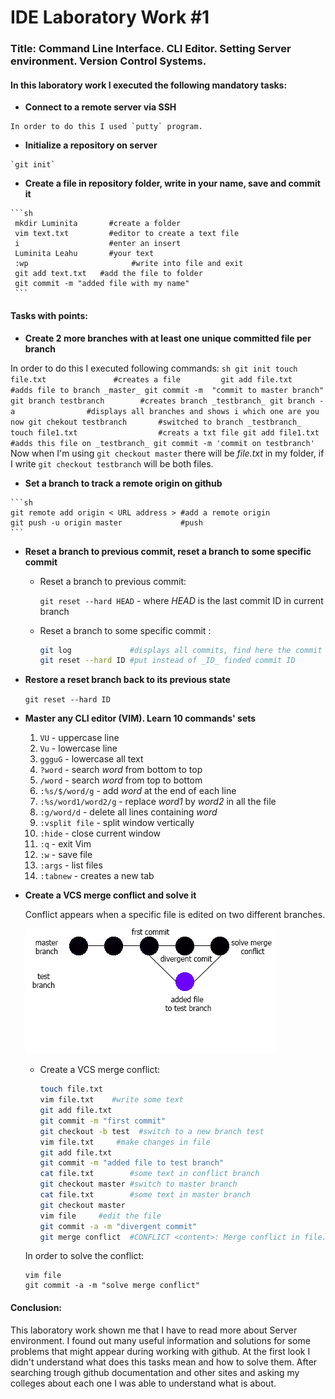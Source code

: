 # IDE Laboratory Work #1

### Title: Command Line Interface. CLI Editor. Setting Server environment. Version Control Systems.

#### In this laboratory work I executed the following mandatory tasks:

   - **Connect to a remote server via SSH**

	In order to do this I used `putty` program. 
   - **Initialize a repository on server**
   
	`git init`
   - **Create a file in repository folder, write in your name, save and commit it**
  
   	```sh
	 mkdir Luminita 	  #create a folder
	 vim text.txt   	  #editor to create a text file
	 i              	  #enter an insert
	 Luminita Leahu		  #your text 
	 :wp				       #write into file and exit
	 git add text.txt   #add the file to folder
	 git commit -m "added file with my name"
	 ```
#### Tasks with points:

   - **Create 2 more branches with at least one unique committed file per branch**

   In order to do this I executed following commands:
	```sh
	git init
	touch file.txt	             #creates a file		
	git add file.txt             #adds file to branch _master_
	git commit -m  "commit to master branch"
	git branch testbranch        #creates branch _testbranch_
	git branch -a                #displays all branches and shows i which one are you now
	git chekout testbranch       #switched to branch _testbranch_
	touch file1.txt		     	     #creats a txt file
	git add file1.txt            #adds this file on _testbranch_
	git commit -m 'commit on testbranch'
	```
	Now when I'm using `git checkout master` there will be _file.txt_ in my folder, if I write `git checkout testbranch` will be both files.

   - **Set a branch to track a remote origin on github**

    ```sh
    git remote add origin < URL address > #add a remote origin
    git push -u origin master             #push
    ```

   - **Reset a branch to previous commit, reset a branch to some specific commit**

     - Reset a branch to previous commit:

       `git reset --hard HEAD`   - where _HEAD_ is the last commit ID in  current branch
     - Reset a branch to some specific commit :

       ```sh
       git log             #displays all commits, find here the commit to reset
       git reset --hard ID #put instead of _ID_ finded commit ID
       ```
   - **Restore a reset branch back to its previous state**

      `git reset --hard ID`

   - **Master any CLI editor (VIM). Learn 10 commands' sets**
       
       1. `VU` - uppercase line
       2. `Vu` - lowercase line
       3. `ggguG` - lowercase all text
       4. `?word` - search _word_ from bottom to top
       5. `/word` - search _word_ from top to bottom
       6. `:%s/$/word/g` - add _word_ at the end of each line
       7. `:%s/word1/word2/g` - replace _word1_ by _word2_ in all the file
       8. `:g/word/d`  - delete all lines containing _word_
       9. `:vsplit file` - split window vertically
       10. `:hide` - close current window
       11. `:q`    - exit Vim
       12. `:w`    - save file
       13. `:args` - list files
       14. `:tabnew` - creates a new tab 

   - **Create a VCS merge conflict and solve it**

      Conflict appears when a specific file is edited on two different branches. 

      ![Branches](https://raw.githubusercontent.com/TUM-FAF/FAF-121-Leahu-Luminita/master/IDE/Lab%231/branches.png)
      - Create a VCS merge conflict:
        ```sh
        touch file.txt
        vim file.txt    #write some text 
        git add file.txt
        git commit -m "first commit"
        git checkout -b test  #switch to a new branch test
        vim file.txt     #make changes in file 
        git add file.txt
        git commit -m "added file to test branch"
        cat file.txt        #some text in conflict branch
        git checkout master #switch to master branch
        cat file.txt        #some text in master branch
        git checkout master 
        vim file     #edit the file
        git commit -a -m "divergent commit"
        git merge conflict  #CONFLICT <content>: Merge conflict in file.txt
        ```
        
      In order to solve the conflict:
        ```
        vim file     
        git commit -a -m "solve merge conflict"        
        ```

#### Conclusion:
 
 This laboratory work shown me that I have to read more about Server environment. I found out many useful information and solutions for some problems that might appear during working with github. At the first look I didn't understand what does this tasks mean and how to solve them. After searching trough github documentation and other sites and asking my colleges about each one I was able to understand what is about.  
